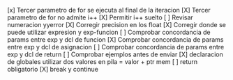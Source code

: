 
[x] Tercer parametro de for se ejecuta al final de la iteracion
[X] Tercer parametro de for no admite i++
[X] Permitir i++ suelto
[ ] Revisar numeracion yyerror
[X] Corregir precision en los float
[X] Corregir donde se puede utilizar expresion y exp-funcion
[ ] Comprobar concordancia de params entre exp y dcl de funcion
[X] Comprobar concordancia de params entre exp y dcl de asignacion
[ ] Comprobar concordancia de params entre exp y dcl de return
[ ] Comprobar ejemplos antes de enviar
[X] declaracion de globales utilizar dos valores en pila = valor + ptr mem
[ ] return obligatorio
[X] break y continue
